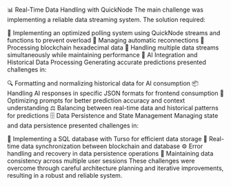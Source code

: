 📊 Real-Time Data Handling with QuickNode
The main challenge was implementing a reliable data streaming system. The solution required:

🚀 Implementing an optimized polling system using QuickNode streams and functions to prevent overload
🔄 Managing automatic reconnections
🧬 Processing blockchain hexadecimal data
📡 Handling multiple data streams simultaneously while maintaining performance
🤖 AI Integration and Historical Data Processing
Generating accurate predictions presented challenges in:

🔍 Formatting and normalizing historical data for AI consumption
📦 Handling AI responses in specific JSON formats for frontend consumption
🧠 Optimizing prompts for better prediction accuracy and context understanding
⚖️ Balancing between real-time data and historical patterns for predictions
🗄️ Data Persistence and State Management
Managing state and data persistence presented challenges in:

💾 Implementing a SQL database with Turso for efficient data storage
🔗 Real-time data synchronization between blockchain and database
⚙️ Error handling and recovery in data persistence operations
🔄 Maintaining data consistency across multiple user sessions
These challenges were overcome through careful architecture planning and iterative improvements, resulting in a robust and reliable system.
